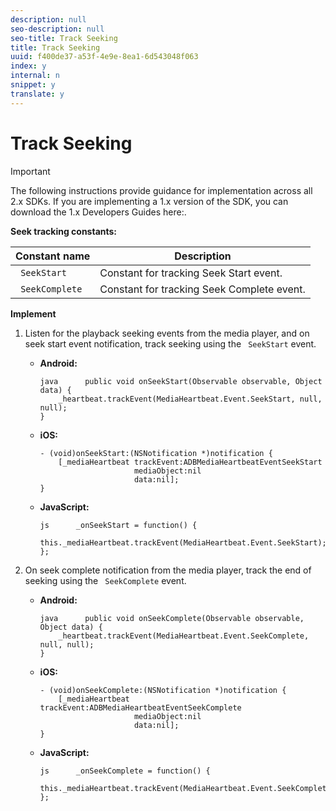 ```yaml
---
description: null
seo-description: null
seo-title: Track Seeking
title: Track Seeking
uuid: f400de37-a53f-4e9e-8ea1-6d543048f063
index: y
internal: n
snippet: y
translate: y
---
```


# Track Seeking


>[!IMPORTANT]
>
>The following instructions provide guidance for implementation across all 2.x SDKs. If you are implementing a 1.x version of the SDK, you can download the 1.x Developers Guides here:[](../implement/download-sdks.md). 



**Seek tracking constants:** 



|  Constant name  | Description  |
|---|---|
|  ` SeekStart`  | Constant for tracking Seek Start event.  |
|  ` SeekComplete`  | Constant for tracking Seek Complete event.  |

**Implement**


1. Listen for the playback seeking events from the media player, and on seek start event notification, track seeking using the ` SeekStart` event. 
    * **Android:** 
      ```
      java      public void onSeekStart(Observable observable, Object data) {  
          _heartbeat.trackEvent(MediaHeartbeat.Event.SeekStart, null, null); 
      }
      ```

    * **iOS:** 
      ```
      - (void)onSeekStart:(NSNotification *)notification { 
          [_mediaHeartbeat trackEvent:ADBMediaHeartbeatEventSeekStart  
                           mediaObject:nil  
                           data:nil]; 
      }
      ```

    * **JavaScript:** 
      ```
      js      _onSeekStart = function() { 
          this._mediaHeartbeat.trackEvent(MediaHeartbeat.Event.SeekStart); 
      };
      ```



1. On seek complete notification from the media player, track the end of seeking using the ` SeekComplete` event.
    * **Android:** 
      ```
      java      public void onSeekComplete(Observable observable, Object data) {  
          _heartbeat.trackEvent(MediaHeartbeat.Event.SeekComplete, null, null); 
      }
      ```

    * **iOS:** 
      ```
      - (void)onSeekComplete:(NSNotification *)notification { 
          [_mediaHeartbeat trackEvent:ADBMediaHeartbeatEventSeekComplete  
                           mediaObject:nil  
                           data:nil]; 
      }
      ```

    * **JavaScript:** 
      ```
      js      _onSeekComplete = function() { 
          this._mediaHeartbeat.trackEvent(MediaHeartbeat.Event.SeekComplete); 
      };
      ```




